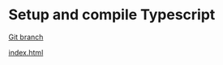 # Setup and compile Typescript 


[Git branch](https://github.com/codiku/typescript-introduction/tree/001-setup)

[index.html](https://raw.githubusercontent.com/codiku/typescript-introduction/001-setup/src/index.html)